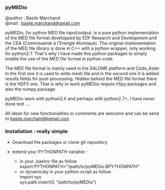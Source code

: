 
### pyMEDio
@author : Basile Marchand  
@mail   : basile.marchand@gmail.com

pyMEDio, for python MED file input/output, is a pure python implementation of the MED file format developped
by EDF Research and Development and the CEA (Commissariat à l'Energié Atomique). The original implementation
of the MED file library is done in C++ with a python wrapper, only working for python2.7. 
That's why I have made this python packages to simply enable the use of the MED file format
in python code.   

The MED file format is mainly used in the SALOME platform and Code_Aster. In the first one it is used to write mesh file
and in the second one it is added results fields for post-processing. Hidden behind the MED file format there is the 
HDF5 one. That is why to work pyMEDio require h5py packages and also the numpy package.   

pyMEDio work with python3.X and perhaps with python2.7+, I have never done test ....  


All ideas for new functionalities or comments are welcome and can be send to basile.marchand@gmail.com


### Installation : really simple

- Download the packages or clone git repository

- extend your PYTHONPATH variable : 
  -  in your .bashrc file as follow   
         export PYTHONPATH="/path/to/pyMEDio:$PYTHONPATH"
  -  or dynamicaly in your python script as follow   
         import sys  
         sys.path.insert(0, "path/to/pyMEDio")  



 
